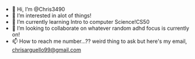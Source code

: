 - 👋 Hi, I’m @Chris3490
- 👀 I’m interested in alot of things!
- 🌱 I’m currently learning Intro to computer Science!CS50
- 💞️ I’m looking to collaborate on whatever random adhd focus is currently on!
- 📫 How to reach me number...?? weird thing to ask but here's my email, chrisarguello99@gmail.com

<!---
Chris3490/Chris3490 is a ✨ special ✨ repository because its `README.md` (this file) appears on your GitHub profile.
You can click the Preview link to take a look at your changes.
--->
